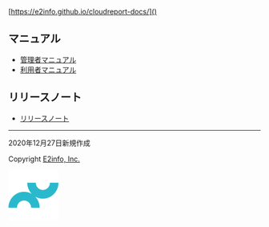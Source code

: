 [https://e2info.github.io/cloudreport-docs/]()

## マニュアル

* [管理者マニュアル](manual/admin.html)
* [利用者マニュアル](manual/user.html)

## リリースノート

* [リリースノート](release-notes.html)


-----

2020年12月27日新規作成

Copyright [E2info, Inc.](https://www.e2info.co.jp/)

![イーツー・インフォロゴ](https://raw.githubusercontent.com/e2info/e2info-warehouse/master/images/logo/logo100x100_transparent.png)

